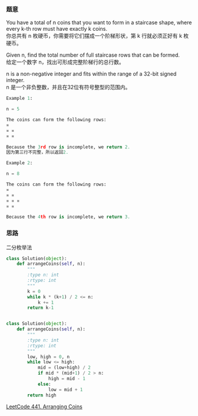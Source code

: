 ### 题意
You have a total of n coins that you want to form in a staircase shape, where every k-th row must have exactly k coins.  
你总共有 n 枚硬币，你需要将它们摆成一个阶梯形状，第 k 行就必须正好有 k 枚硬币。

Given n, find the total number of full staircase rows that can be formed.  
给定一个数字 n，找出可形成完整阶梯行的总行数。

n is a non-negative integer and fits within the range of a 32-bit signed integer.  
n 是一个非负整数，并且在32位有符号整型的范围内。
```python
Example 1:

n = 5

The coins can form the following rows:
¤
¤ ¤
¤ ¤

Because the 3rd row is incomplete, we return 2.
因为第三行不完整，所以返回2.

Example 2:

n = 8

The coins can form the following rows:
¤
¤ ¤
¤ ¤ ¤
¤ ¤

Because the 4th row is incomplete, we return 3.
```

### 思路
二分枚举法
```python
class Solution(object):
    def arrangeCoins(self, n):
        """
        :type n: int
        :rtype: int
        """
        k = 0
        while k * (k+1) / 2 <= n:
            k += 1
        return k-1


class Solution(object):
    def arrangeCoins(self, n):
        """
        :type n: int
        :rtype: int
        """
        low, high = 0, n
        while low <= high:
            mid = (low+high) / 2
            if mid * (mid+1) / 2 > n:
                high = mid - 1
            else:
                low = mid + 1
        return high
```
[LeetCode 441. Arranging Coins](https://leetcode.com/problems/arranging-coins/description/)
